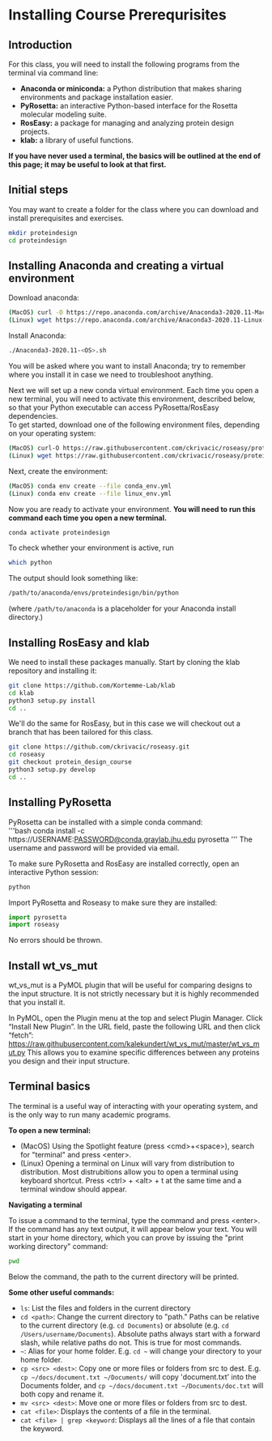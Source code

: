 Installing Course Prerequrisites
===

## Introduction

For this class, you will need to install the following programs from the terminal via command line:  

- **Anaconda or miniconda:** a Python distribution that makes sharing environments and package installation easier.   
- **PyRosetta:** an interactive Python-based interface for the Rosetta molecular modeling suite.  
- **RosEasy:** a package for managing and analyzing protein design projects.  
- **klab:** a library of useful functions.  

**If you have never used a terminal, the basics will be outlined at the end of this page; it may be useful to look at that first.** 

## Initial steps
You may want to create a folder for the class where you can download and install prerequisites and exercises. 
```bash
mkdir proteindesign
cd proteindesign
```

## Installing Anaconda and creating a virtual environment

Download anaconda:
```bash
(MacOS) curl -O https://repo.anaconda.com/archive/Anaconda3-2020.11-MacOSX-x86_64.sh
(Linux) wget https://repo.anaconda.com/archive/Anaconda3-2020.11-Linux-x86_64.sh
```

Install Anaconda:
```bash
./Anaconda3-2020.11-<OS>.sh
```
You will be asked where you want to install Anaconda; try to remember where you install it in case we need to troubleshoot anything. 

Next we will set up a new conda virtual environment. Each time you open a new terminal, you will need to activate this environment, described below, so that your Python executable can access PyRosetta/RosEasy dependencies.  
To get started, download one of the following environment files, depending on your operating system:  
```bash
(MacOS) curl-O https://raw.githubusercontent.com/ckrivacic/roseasy/protein_design_course/conda_env.yml
(Linux) wget https://raw.githubusercontent.com/ckrivacic/roseasy/protein_design_course/linux_env.yml
```

Next, create the environment:
```bash
(MacOS) conda env create --file conda_env.yml
(Linux) conda env create --file linux_env.yml
```

Now you are ready to activate your environment. **You will need to run this command each time you open a new terminal.**  
```bash
conda activate proteindesign
```

To check whether your environment is active, run  
```bash
which python
```
The output should look something like:  
```bash
/path/to/anaconda/envs/proteindesign/bin/python
```
(where `/path/to/anaconda` is a placeholder for your Anaconda install directory.)

## Installing RosEasy and klab
We need to install these packages manually. Start by cloning the klab repository and installing it:

```bash
git clone https://github.com/Kortemme-Lab/klab
cd klab
python3 setup.py install
cd ..
```

We'll do the same for RosEasy, but in this case we will checkout out a branch that has been tailored for this class.  
```bash
git clone https://github.com/ckrivacic/roseasy.git
cd roseasy
git checkout protein_design_course
python3 setup.py develop
cd ..
```

## Installing PyRosetta
PyRosetta can be installed with a simple conda command:  
'''bash
conda install -c https://USERNAME:PASSWORD@conda.graylab.jhu.edu pyrosetta
'''
The username and password will be provided via email.


To make sure PyRosetta and RosEasy are installed correctly, open an interactive Python session:
```bash
python
```
Import PyRosetta and Roseasy to make sure they are installed:
```python
import pyrosetta
import roseasy
```

No errors should be thrown.


## Install wt_vs_mut
wt_vs_mut is a PyMOL plugin that will be useful for comparing designs to the input structure. It is not strictly necessary but it is highly recommended that you install it.  

In PyMOL, open the Plugin menu at the top and select Plugin Manager.
Click “Install New Plugin”.
In the URL field, paste the following URL and then click “fetch”: 
https://raw.githubusercontent.com/kalekundert/wt_vs_mut/master/wt_vs_mut.py
This allows you to examine specific differences between any proteins you design and their input structure. 

## Terminal basics

The terminal is a useful way of interacting with your operating system, and is the only way to run many academic programs. 

**To open a new terminal:**

- (MacOS) Using the Spotlight feature (press \<cmd\>+\<space\>), search for "terminal" and press \<enter\>.  
- (Linux) Opening a terminal on Linux will vary from distribution to distribution. Most distrubitions allow you to open a terminal using keyboard shortcut. Press \<ctrl\> + \<alt\> + t at the same time and a terminal window should appear.

**Navigating a terminal**

To issue a command to the terminal, type the command and press \<enter\>. If the command has any text output, it will appear below your text. You will start in your home directory, which you can prove by issuing the "print working directory" command:
```bash
pwd
```
Below the command, the path to the current directory will be printed.  

**Some other useful commands:**
  
- `ls`: List the files and folders in the current directory
- `cd <path>`: Change the current directory to "path." Paths can be relative to the current directory (e.g. `cd Documents`) or absolute (e.g. `cd /Users/username/Documents`). Absolute paths always start with a forward slash, while relative paths do not. This is true for most commands.  
- `~`: Alias for your home folder.  E.g. `cd ~` will change your directory to your home folder.  
- `cp <src> <dest>`: Copy one or more files or folders from src to dest. E.g. `cp ~/docs/document.txt ~/Documents/` will copy 'document.txt' into the Documents folder, and `cp ~/docs/document.txt ~/Documents/doc.txt` will both copy and rename it.  
- `mv <src> <dest>`: Move one or more files or folders from src to dest.  
- `cat <file>`: Displays the contents of a file in the terminal.  
- `cat <file> | grep <keyword`: Displays all the lines of a file that contain the keyword.  
